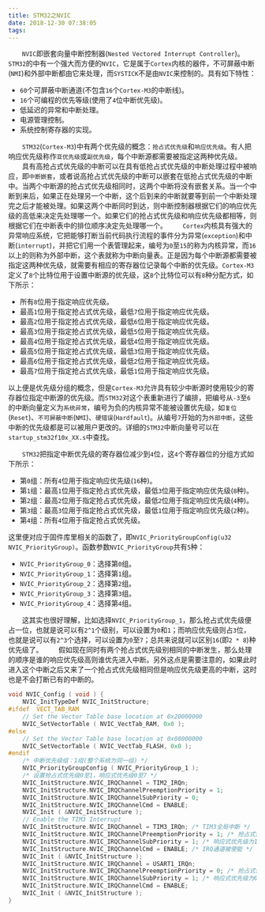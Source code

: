 ```yaml
---
title: STM32之NVIC
date: 2018-12-30 07:38:05
tags:
---
```

&emsp;&emsp;`NVIC`即嵌套向量中断控制器(`Nested Vectored Interrupt Controller`)。`STM32`的中有一个强大而方便的`NVIC`，它是属于`Cortex`内核的器件，不可屏蔽中断(`NMI`)和外部中断都由它来处理，而`SYSTICK`不是由`NVIC`来控制的。具有如下特性：

- `60`个可屏蔽中断通道(不包含`16`个`Cortex-M3`的中断线)。
- `16`个可编程的优先等级(使用了`4`位中断优先级)。
- 低延迟的异常和中断处理。
- 电源管理控制。
- 系统控制寄存器的实现。

&emsp;&emsp;`STM32`(`Cortex-M3`)中有两个优先级的概念：`抢占式优先级`和`响应优先级`。有人把响应优先级称作`亚优先级`或`副优先级`，每个中断源都需要被指定这两种优先级。
&emsp;&emsp;具有高抢占式优先级的中断可以在具有低抢占式优先级的中断处理过程中被响应，即`中断嵌套`，或者说高抢占式优先级的中断可以嵌套在低抢占式优先级的中断中。当两个中断源的抢占式优先级相同时，这两个中断将没有嵌套关系。当一个中断到来后，如果正在处理另一个中断，这个后到来的中断就要等到前一个中断处理完之后才能被处理。如果这两个中断同时到达，则中断控制器根据它们的响应优先级的高低来决定先处理哪一个。如果它们的抢占式优先级和响应优先级都相等，则根据它们在中断表中的排位顺序决定先处理哪一个。
&emsp;&emsp;`Cortex`内核具有强大的异常响应系统，它把能够打断当前代码执行流程的事件分为异常(`exception`)和中断(`interrupt`)，并把它们用一个表管理起来，编号为`0`至`15`的称为内核异常，而`16`以上的则称为外部中断，这个表就称为中断向量表。正是因为每个中断源都需要被指定这两种优先级，就需要有相应的寄存器位记录每个中断的优先级。`Cortex-M3`定义了`8`个比特位用于设置中断源的优先级，这`8`个比特位可以有`8`种分配方式，如下所示：

- 所有`8`位用于指定响应优先级。
- 最高`1`位用于指定抢占式优先级，最低`7`位用于指定响应优先级。
- 最高`2`位用于指定抢占式优先级，最低`6`位用于指定响应优先级。
- 最高`3`位用于指定抢占式优先级，最低`5`位用于指定响应优先级。
- 最高`4`位用于指定抢占式优先级，最低`4`位用于指定响应优先级。
- 最高`5`位用于指定抢占式优先级，最低`3`位用于指定响应优先级。
- 最高`6`位用于指定抢占式优先级，最低`2`位用于指定响应优先级。
- 最高`7`位用于指定抢占式优先级，最低`1`位用于指定响应优先级。

以上便是优先级分组的概念，但是`Cortex-M3`允许具有较少中断源时使用较少的寄存器位指定中断源的优先级。而`STM32`对这个表重新进行了编排，把编号从`-3`至`6`的中断向量定义为`系统异常`，编号为负的内核异常不能被设置优先级，如`复位`(`Reset`)、`不可屏蔽中断`(`NMI`)、`硬错误`(`Hardfault`)。从编号`7`开始的为`外部中断`，这些中断的优先级都是可以被用户更改的。详细的`STM32`中断向量号可以在 `startup_stm32f10x_XX.s`中查找。

&emsp;&emsp;`STM32`把指定中断优先级的寄存器位减少到`4`位，这`4`个寄存器位的分组方式如下所示：

- 第`0`组：所有`4`位用于指定响应优先级(`16`种)。
- 第`1`组：最高`1`位用于指定抢占式优先级，最低`3`位用于指定响应优先级(`8`种)。
- 第`2`组：最高`2`位用于指定抢占式优先级，最低`2`位用于指定响应优先级(`4`种)。
- 第`3`组：最高`3`位用于指定抢占式优先级，最低`1`位用于指定响应优先级(`2`种)。
- 第`4`组：所有`4`位用于指定抢占式优先级。

这里便对应于固件库里相关的函数了，即`NVIC_PriorityGroupConfig(u32 NVIC_PriorityGroup)`。函数参数`NVIC_PriorityGroup`共有`5`种：

- `NVIC_PriorityGroup_0`：选择第`0`组。
- `NVIC_PriorityGroup_1`：选择第`1`组。
- `NVIC_PriorityGroup_2`：选择第`2`组。
- `NVIC_PriorityGroup_3`：选择第`3`组。
- `NVIC_PriorityGroup_4`：选择第`4`组。

&emsp;&emsp;这其实也很好理解，比如选择`NVIC_PriorityGroup_1`，那么抢占式优先级便占一位，也就是说可以有`2^1`个级别，可以设置为`0`和`1`；而响应优先级则占`3`位，也就是说可以有`2^3`个选择，可以设置为`0`至`7`；总共来说就可以区别`16`(即`2 * 8`)种优先级了。
&emsp;&emsp;假如现在同时有两个抢占式优先级别相同的中断发生，那么处理的顺序是谁的响应优先级高则谁优先进入中断。另外这点是需要注意的，如果此时进入这个中断之后又来了一个抢占式优先级相同但是响应优先级更高的中断，这时也是不会打断已有的中断的。

``` c
void NVIC_Config ( void ) {
    NVIC_InitTypeDef NVIC_InitStructure;
#ifdef  VECT_TAB_RAM
    // Set the Vector Table base location at 0x20000000
    NVIC_SetVectorTable ( NVIC_VectTab_RAM, 0x0 );
#else
    // Set the Vector Table base location at 0x08000000
    NVIC_SetVectorTable ( NVIC_VectTab_FLASH, 0x0 );
#endif
    /* 中断优先级组：1组(整个系统为同一组) */
    NVIC_PriorityGroupConfig ( NVIC_PriorityGroup_1 );
    /* 设置抢占式优先级0至1，响应式优先级0至7 */
    NVIC_InitStructure.NVIC_IRQChannel = TIM2_IRQn;
    NVIC_InitStructure.NVIC_IRQChannelPreemptionPriority = 1;
    NVIC_InitStructure.NVIC_IRQChannelSubPriority = 0;
    NVIC_InitStructure.NVIC_IRQChannelCmd = ENABLE;
    NVIC_Init ( &NVIC_InitStructure );
    // Enable the TIM3 Interrupt
    NVIC_InitStructure.NVIC_IRQChannel = TIM3_IRQn; /* TIM3全局中断 */
    NVIC_InitStructure.NVIC_IRQChannelPreemptionPriority = 1; /* 抢占式优先级为1 */
    NVIC_InitStructure.NVIC_IRQChannelSubPriority = 1; /* 响应式优先级为1 */
    NVIC_InitStructure.NVIC_IRQChannelCmd = ENABLE; /* IRQ通道被使能 */
    NVIC_Init ( &NVIC_InitStructure );
    NVIC_InitStructure.NVIC_IRQChannel = USART1_IRQn;
    NVIC_InitStructure.NVIC_IRQChannelPreemptionPriority = 0; /* 抢占式优先级为0 */
    NVIC_InitStructure.NVIC_IRQChannelSubPriority = 1; /* 响应式优先级为0 */
    NVIC_InitStructure.NVIC_IRQChannelCmd = ENABLE;
    NVIC_Init ( &NVIC_InitStructure );
}
```